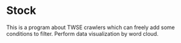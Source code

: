 # Stock
This is a program about TWSE crawlers which can freely add some conditions to filter.
Perform data visualization by word cloud. 
